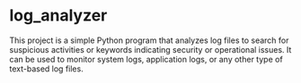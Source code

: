 # log_analyzer
This project is a simple Python program that analyzes log files to search for suspicious activities or keywords indicating security or operational issues. It can be used to monitor system logs, application logs, or any other type of text-based log files.

